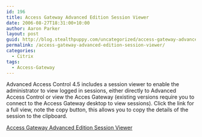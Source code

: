 ```yaml
---
id: 196
title: Access Gateway Advanced Edition Session Viewer
date: 2006-08-27T18:31:00+10:00
author: Aaron Parker
layout: post
guid: http://blog.stealthpuppy.com/uncategorized/access-gateway-advanced-edition-session-viewer
permalink: /access-gateway-advanced-edition-session-viewer/
categories:
  - Citrix
tags:
  - Access-Gateway
---
```

Advanced Access Control 4.5 includes a session viewer to enable the administrator to view logged in sessions, either directly to Advanced Access Control or view the Acces Gateway (existing versions require you to connect to the Access Gateway desktop to view sessions). Click the link for a full view, note the copy button, this allows you to copy the details of the session to the clipboard.

[Access Gateway Advanced Edition Session Viewer](http://stealthpuppy.com/wp-content/uploads/2006/08/1000.14.62.SessionViewer.png)